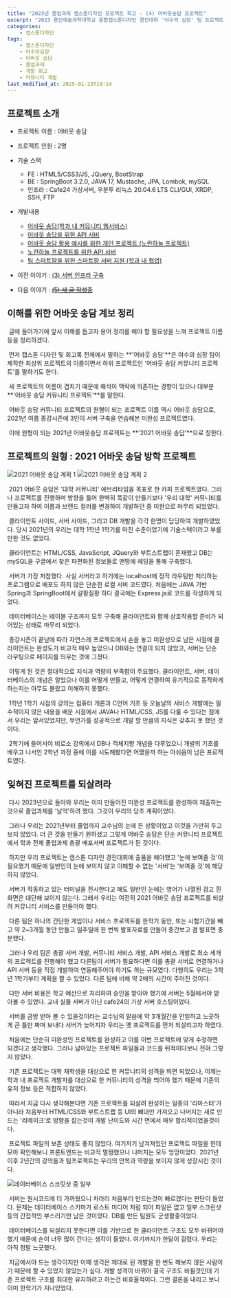 ```yaml
---
title: "2023년 졸업과제 캡스톤디자인 프로젝트 회고 - (4) 어바웃송담 프로젝트"
excerpt: "2023 용인예술과학대학교 융합캡스톤디자인 경진대회 '야수의 심장' 팀 프로젝트 회고"
categories:
    - 캡스톤디자인
tags:
    - 캡스톤디자인
    - 야수의심장
    - 어바웃 송담
    - 졸업과제
    - 개발 회고
    - 커뮤니티 개발
last_modified_at: 2025-01-23T19:14
---
```


## 프로젝트 소개

* 프로젝트 이름 : 어바웃 송담
* 프로젝트 인원 : 2명
* 기술 스택
    * FE : HTML5/CSS3/JS, JQuery, BootStrap
    * BE : SpringBoot 3.2.0, JAVA 17, Mustache, JPA, Lombok, mySQL
    * 인프라 : Cafe24 가상서버, 우분투 리눅스 20.04.6 LTS CLI/GUI, XRDP, SSH, FTP
* 개발내용
    * [어바웃 송담(학과 내 커뮤니티 웹서비스)](https://github.com/godokan/ccsYasu)
    * [어바웃 송담을 위한 API 서버](https://github.com/godokan/ccsApi)
    * [어바웃 송담 활용 예시를 위한 개인 프로젝트 (노란하늘 프로젝트)](https://github.com/godokan/YellowSky)
    * [노란하늘 프로젝트를 위한 API 서버](https://github.com/godokan/YellowSkyAPI)
    * [팀 스마트팜을 위한 스마트팜 서버 지원 (학과 내 협업)](https://github.com/godokan/SmartFarm)

* 이전 이야기 : [(3) 서버 인프라 구축](https://godokan.github.io/캡스톤디자인/야수의심장-회고-3/)
* 다음 이야기 : ~~[(5) 새 글 작성중](https://godokan.github.io/캡스톤디자인/야수의심장-회고-5/)~~

## 이해를 위한 어바웃 송담 계보 정리

&nbsp;글에 들어가기에 앞서 이해를 돕고자 용어 정리를 해야 할 필요성을 느껴 프로젝트 이름 등을 정리하겠다.

&nbsp;먼저 캡스톤 디자인 및 회고록 전체에서 말하는 **'어바웃 송담'**은 야수의 심장 팀이 제작한 최상위 프로젝트의 이름이면서 하위 프로젝트인 '어바웃 송담 커뮤니티 프로젝트'를 말하기도 한다.

&nbsp;세 프로젝트의 이름이 겹치기 때문에 해석이 맥락에 의존하는 경향이 있으나 대부분 **'어바웃 송담 커뮤니티 프로젝트'**를 말한다.

&nbsp;어바웃 송담 커뮤니티 프로젝트의 원형이 되는 프로젝트 이름 역시 어바웃 송담으로, 2021년 여름 종강시즌에 3인이 서버 구축을 연습해본 미완성 프로젝트였다.

&nbsp;이에 원형이 되는 2021년 어바웃송담 프로젝트는 **'2021 어바웃 송담'**으로 칭한다.

## 프로젝트의 원형 : 2021 어바웃 송담 방학 프로젝트

![2021 어바웃 송담 계획 1](https://github.com/user-attachments/assets/9ca514d4-5f9f-46ac-b946-95fa101e0332)
![2021 어바웃 송담 계획 2](https://github.com/user-attachments/assets/7ff9789d-91c5-450a-8200-7bdf3a8e2ff5)

&nbsp;2021 어바웃 송담은 '대학 커뮤니티' 에브리타임을 목표로 한 카피 프로젝트였다. 그러나 프로젝트를 진행하며 방향을 틀어 완벽히 똑같이 만들기보다 '우리 대학' 커뮤니티를 만들고자 하여 이름과 브랜드 컬러를 변경하여 개발하던 중 미완으로 마무리 되었었다.

&nbsp;클라이언트 사이드, 서버 사이드, 그리고 DB 개발을 각각 한명이 담당하여 개발하였었다. 당시 2021년의 우리는 대학 1학년 1학기를 마친 수준이었기에 기술스택이라고 부를 만한 것도 없었다.

&nbsp;클라이언트는 HTML/CSS, JavaScript, JQuery와 부트스트랩이 혼재했고 DB는 mySQL을 구글에서 찾은 파편화된 정보들로 맨땅에 헤딩을 통해 구축했다.

&nbsp;서버가 가장 처참했다. 사실 서버라고 하기에는 localhost에 정적 라우팅만 처리하는 프로그램으로 배포도 하지 않은 단순한 로컬 서버 코드였다. 처음에는 JAVA 기반 Spring과 SpringBoot에서 갈팡질팡 하다 결국에는 Express.js로 코드를 작성하게 되었다.

&nbsp;데이터베이스는 테이블 구조까지 모두 구축해 클라이언트와 함께 상호작용할 준비가 되어있는 상태로 마무리 되었다.

&nbsp;종강시즌이 끝남에 따라 자연스레 프로젝트에서 손을 놓고 미완성으로 남은 시점에 클라이언트는 완성도가 비교적 매우 높았으나 DB와는 연결이 되지 않았고, 서버는 단순 라우팅으로 페이지를 띄우는 것에 그쳤다.

&nbsp;이렇게 된 것은 절대적으로 지식과 역량의 부족함이 주요했다. 클라이언트, 서버, 데이터베이스의 개념은 알았으나 이를 어떻게 만들고, 어떻게 연결하여 유기적으로 동작하게 하는지는 아무도 몰랐고 이해하지 못했다.

&nbsp;1학년 1학기 시점의 강의는 컴퓨터 개론과 C언어 기초 등 오늘날의 서비스 개발에는 필수적이지 않은 내용을 배운 시점에서 JAVA나 HTML/CSS, JS를 다룰 수 있다는 점에서 우리는 앞서있었지만, 무언가를 성공적으로 개발 할 만큼의 지식은 갖추지 못 했던 것이다.

&nbsp;2학기에 들어서야 비로소 강의에서 DB나 객체지향 개념을 다루었으니 개발의 기초를 배우고 나서인 2학년 과정 중에 이를 시도해봤다면 어땠을까 하는 아쉬움이 남은 프로젝트였다.

## 잊혀진 프로젝트를 되살려라

&nbsp;다시 2023년으로 돌아와 우리는 이미 만들어진 미완성 프로젝트를 완성하여 제출하는것으로 졸업과제를 '날먹'하려 했다. 그것이 우리의 당초 계획이었다.

&nbsp;그러나 우리는 2021년부터 졸업까지 교수님의 눈에 든 상황이었고 이것을 가만히 두고보지 않았다. 더 큰 것을 만들기 원하셨고 그렇게 어바웃 송담은 단순 커뮤니티 프로젝트에서 학과 전체 졸업과제 총괄 배포서버 프로젝트가 된 것이다.

&nbsp;하지만 우리 프로젝트는 캡스톤 디자인 경진대회에 출품을 해야했고 '눈에 보여줄 것'이 필요했기 때문에 일반인의 눈에 보이지 않고 이해할 수 없는 '서버'는 '보여줄 것'에 해당하지 않았다.

&nbsp;서버가 작동하고 있는 터미널을 전시한다고 해도 일반인 눈에는 영어가 나열된 검고 흰 화면은 대단해 보이지 않는다. 그래서 우리는 여전히 2021 어바웃 송담 프로젝트를 되살려 커뮤니티 서비스를 만들어야 했다.

&nbsp;다른 팀은 하나의 간단한 게임이나 서비스 프로젝트를 한학기 동안, 또는 시험기간을 빼고 약 2~3개월 동안 만들고 일주일에 한 번씩 발표자료를 만들어 중간보고 겸 발표면 충분했다.

&nbsp;그러나 우리 팀은 총괄 서버 개발, 커뮤니티 서비스 개발, API 서비스 개발로 최소 세개의 프로젝트를 진행해야 했고 다른팀이 서버가 필요하다면 이를 총괄 서버로 연결하거나 API 서버 등을 직접 개발하여 연동해주어야 하기도 하는 규모였다. 다행히도 우리는 3학년 1학기부터 계획을 짤 수 있었다. 다른 팀에 비해 약 2배의 시간이 주어진 것이다.

&nbsp;다만 서버 비용은 학교 예산으로 처리하여 승인을 받아야 했기에 서버는 5월에서야 받아볼 수 있었다. 교내 실물 서버가 아닌 cafe24의 가상 서버 호스팅이었다.

&nbsp;서버를 금방 받아 볼 수 있을것이라는 교수님의 말씀에 약 3개월간을 안일하고 느긋하게 큰 틀만 짜며 보내다 서버가 늦어지자 우리는 옛 프로젝트를 먼저 되살리고자 하였다.

&nbsp;처음에는 단순히 미완성인 프로젝트를 완성하고 이를 이번 프로젝트에 맞게 수정하면 되겠다고 생각했다. 그러나 남아있는 프로젝트 파일들과 코드를 뒤적이다보니 전혀 그렇지 않았다.

&nbsp;기존 프로젝트는 대학 재학생을 대상으로 한 커뮤니티의 성격을 띄면 되었으나, 이제는 학과 내 프로젝트 개발자를 대상으로 한 커뮤니티의 성격을 띄어야 했기 때문에 기존의 유저 정보 등은 적합하지 않았다.

&nbsp;따라서 지금 다시 생각해본다면 기존 프로젝트를 되살려 완성하는 일종의 '리마스터'가 아니라 처음부터 HTML/CSS와 부트스트랩 등 UI의 뼈대만 가져오고 나머지는 새로 만드는 '리메이크'로 방향을 잡는것이 개발 난이도와 시간 면에서 매우 합리적이었을것이다.

&nbsp;프로젝트 파일의 보존 상태도 좋지 않았다. 여기저기 남겨져있던 프로젝트 파일을 한데 모아 확인해보니 프론트엔드는 비교적 멀쩡했으나 나머지는 모두 엉망이었다. 2021년 이후 2년간의 강의들과 팀프로젝트는 우리의 안목과 역량을 보이지 않게 성장시킨 것이다.

![데이터베이스 스크릿샷 중 일부](https://github.com/user-attachments/assets/c384f0c1-b42d-45d9-bd74-d46d181c226d)

&nbsp;서버는 원시코드에 더 가까웠으니 차라리 처음부터 만드는것이 빠르겠다는 판단이 들었다. 문제는 데이터베이스 스키마가 로스트 미디어 처럼 되어 파일은 없고 일부 스크린샷 등의 간접적인 부스러기만 남은 것이었다. DB를 만든 팀원도 군생활중이었다.

&nbsp;데이터베이스를 되살리지 못한다면 이를 기반으로 한 클라이언트 구조도 모두 바뀌어야 했기 때문에 손이 너무 많이 간다는 생각이 들었다. 여기까지가 한달이 걸렸다. 우리는 아직 정말 느긋했다.

&nbsp;지금에서야 드는 생각이지만 이때 생각은 제대로 된 개발을 한 번도 해보지 않은 사람이기 때문에 할 수 있었지 않았는가 싶다. 개발 성격이 바뀌어 결국 구조도 바뀔것인데 기존 프로젝트 구조를 최대한 유지하려고 하는건 비효율적이다. 그런 결론을 내리고 보니 이미 한학기가 지나있었다.

## 